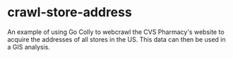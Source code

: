 # crawl-store-address
An example of using Go Colly to webcrawl the CVS Pharmacy's website to acquire the addresses of all stores in the US. This data can then be used in a GIS analysis.
